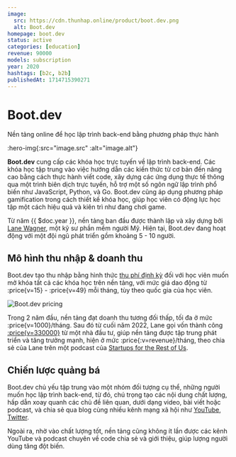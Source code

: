 ```yaml
---
image:
  src: https://cdn.thunhap.online/product/boot.dev.png
  alt: Boot.dev
homepage: boot.dev
status: active
categories: [education]
revenue: 90000
models: subscription
year: 2020
hashtags: [b2c, b2b]
publishedAt: 1714715390271
---
```


# Boot.dev

Nền tảng online để học lập trình back-end bằng phương pháp thực hành

:hero-img{:src="image.src" :alt="image.alt"}

__Boot.dev__ cung cấp các khóa học trực tuyến về lập trình back-end. Các khóa học tập trung vào việc hướng dẫn các kiến thức từ cơ bản đến nâng cao bằng cách thực hành viết code, xây dựng các ứng dụng thực tế thông qua một trình biên dịch trực tuyến, hỗ trợ một số ngôn ngữ lập trình phổ biến như JavaScript, Python, và Go. Boot.dev cũng áp dụng phương pháp gamification trong cách thiết kế khóa học, giúp học viên có động lực học tập một cách hiệu quả và kiên trì như đang chơi game.

Từ năm {{ $doc.year }}, nền tảng ban đầu được thành lập và xây dựng bởi [Lane Wagner](https://twitter.com/wagslane), một kỹ sư phần mềm người Mỹ. Hiện tại, Boot.dev đang hoạt động với một đội ngũ phát triển gồm khoảng 5 - 10 người.

## Mô hình thu nhập & doanh thu

Boot.dev tạo thu nhập bằng hình thức [thu phí định kỳ](https://www.boot.dev/pricing) đối với học viên muốn mở khóa tất cả các khóa học trên nền tảng, với mức giá dao động từ :price{v=15} - :price{v=49} mỗi tháng, tùy theo quốc gia của học viên.

![Boot.dev pricing](https://cdn.thunhap.online/product/boot.dev+pricing.png)

Trong 2 năm đầu, nền tảng đạt doanh thu tương đối thấp, tối đa ở mức :price{v=1000}/tháng. Sau đó từ cuối năm 2022, Lane gọi vốn thành công [:price{v=330000}](https://www.indiehackers.com/product/boot-dev/profitable-at-last--NSJjE6jtyCGyzW2g5Ca) từ một nhà đầu tư, giúp nền tảng được tập trung phát triển và tăng trưởng mạnh, hiện ở mức :price{:v=revenue}/tháng, theo chia sẻ của Lane trên một podcast của [Startups for the Rest of Us](https://www.startupsfortherestofus.com/episodes/episode-688-growing-boot-dev-from-6k-to-110k-in-monthly-revenue-in-15-months).

## Chiến lược quảng bá

Boot.dev chủ yếu tập trung vào một nhóm đối tượng cụ thể, những người muốn học lập trình back-end, từ đó, chú trọng tạo các nội dung chất lượng, hấp dẫn xoay quanh các chủ đề liên quan, dưới dạng video, bài viết hoặc podcast, và chia sẻ qua blog cùng nhiều kênh mạng xã hội như [YouTube](https://www.youtube.com/@bootdotdev), [Twitter](https://twitter.com/bootdotdev).

Ngoài ra, nhờ vào chất lượng tốt, nền tảng cũng không ít lần được các kênh YouTube và podcast chuyên về code chia sẻ và giới thiệu, giúp lượng người dùng tăng đột biến.
